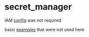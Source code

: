 # secret_manager

IAM [config](https://cloud.google.com/secret-manager/docs/configuring-secret-manager) was not required  

basic [examples](https://nunie123.github.io/de-gcp-book/ch_09_secrets/) that were not used here  
